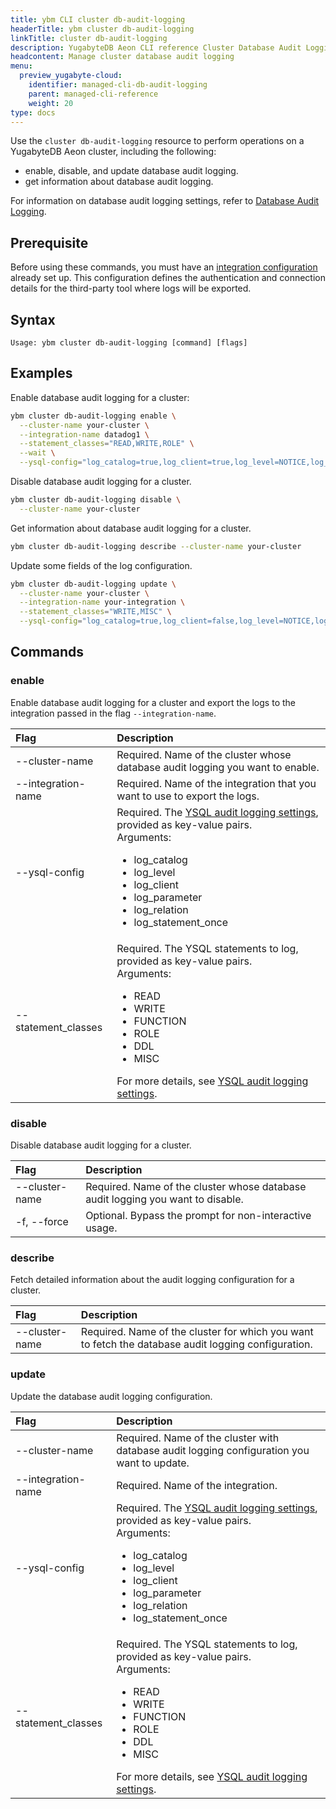 ```yaml
---
title: ybm CLI cluster db-audit-logging
headerTitle: ybm cluster db-audit-logging
linkTitle: cluster db-audit-logging
description: YugabyteDB Aeon CLI reference Cluster Database Audit Logging Resource.
headcontent: Manage cluster database audit logging
menu:
  preview_yugabyte-cloud:
    identifier: managed-cli-db-audit-logging
    parent: managed-cli-reference
    weight: 20
type: docs
---
```


Use the `cluster db-audit-logging` resource to perform operations on a YugabyteDB Aeon cluster, including the following:

- enable, disable, and update database audit logging.
- get information about database audit logging.

For information on database audit logging settings, refer to [Database Audit Logging](../../../../cloud-monitor/logging-export/#ysql-audit-logging-settings).

## Prerequisite

Before using these commands, you must have an [integration configuration](../../../../cloud-monitor/logging-export/#prerequisites) already set up. This configuration defines the authentication and connection details for the third-party tool where logs will be exported.

## Syntax

```text
Usage: ybm cluster db-audit-logging [command] [flags]
```

## Examples

Enable database audit logging for a cluster:

```sh
ybm cluster db-audit-logging enable \
  --cluster-name your-cluster \
  --integration-name datadog1 \
  --statement_classes="READ,WRITE,ROLE" \
  --wait \
  --ysql-config="log_catalog=true,log_client=true,log_level=NOTICE,log_relation=true,log_parameter=true,log_statement_once=true"
```

Disable database audit logging for a cluster.

```sh
ybm cluster db-audit-logging disable \
  --cluster-name your-cluster
```

Get information about database audit logging for a cluster.

```sh
ybm cluster db-audit-logging describe --cluster-name your-cluster
```

Update some fields of the log configuration.

```sh
ybm cluster db-audit-logging update \
  --cluster-name your-cluster \
  --integration-name your-integration \
  --statement_classes="WRITE,MISC" \
  --ysql-config="log_catalog=true,log_client=false,log_level=NOTICE,log_relation=false,log_parameter=true,log_statement_once=true"
```

## Commands

### enable

Enable database audit logging for a cluster and export the logs to the integration passed in the flag `--integration-name`.

| Flag | Description |
| :--- | :--- |
| --cluster-name | Required. Name of the cluster whose database audit logging you want to enable. |
| --integration-name | Required. Name of the integration that you want to use to export the logs. |
| --ysql-config | Required. The [YSQL audit logging settings](../../../../cloud-monitor/logging-export/#ysql-audit-logging-settings), provided as key-value pairs.<br>Arguments:<ul><li>log_catalog</li><li>log_level</li><li>log_client</li><li>log_parameter</li><li>log_relation</li><li>log_statement_once</li></ul> |  
| --statement_classes | Required. The YSQL statements to log, provided as key-value pairs.<br>Arguments:<ul><li>READ</li><li>WRITE</li><li>FUNCTION</li><li>ROLE</li><li>DDL</li><li>MISC</li></ul> For more details, see [YSQL audit logging settings](../../../../cloud-monitor/logging-export/#ysql-audit-logging-settings). |

### disable

Disable database audit logging for a cluster.

| Flag | Description |
| :--- | :--- |
| --cluster-name | Required. Name of the cluster whose database audit logging you want to disable. |
| -f, --force | Optional. Bypass the prompt for non-interactive usage. |

### describe

Fetch detailed information about the audit logging configuration for a cluster.


| Flag | Description |
| :--- | :--- |
| --cluster-name | Required. Name of the cluster for which you want to fetch the database audit logging configuration. |

### update

Update the database audit logging configuration.

| Flag | Description |
| :--- | :--- |
| --cluster-name | Required. Name of the cluster with database audit logging configuration you want to update. |
| --integration-name | Required. Name of the integration. |
| --ysql-config | Required. The [YSQL audit logging settings](../../../../cloud-monitor/logging-export/#ysql-audit-logging-settings), provided as key-value pairs.<br>Arguments:<ul><li>log_catalog</li><li>log_level</li><li>log_client</li><li>log_parameter</li><li>log_relation</li><li>log_statement_once</li></ul> |
| --statement_classes | Required. The YSQL statements to log, provided as key-value pairs.<br>Arguments:<ul><li>READ</li><li>WRITE</li><li>FUNCTION</li><li>ROLE</li><li>DDL</li><li>MISC</li></ul> For more details, see [YSQL audit logging settings](../../../../cloud-monitor/logging-export/#ysql-audit-logging-settings). |